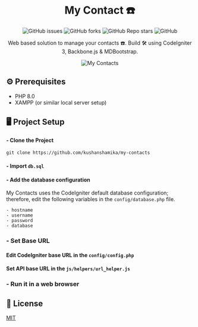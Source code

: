 <h1 align="center">My Contact ☎️</h1>

<p align="center">
  <img alt="GitHub issues" src="https://img.shields.io/github/issues/kushanshamika/my-contacts?style=flat-square">
  <img alt="GitHub forks" src="https://img.shields.io/github/forks/kushanshamika/my-contacts?style=flat-square">
  <img alt="GitHub Repo stars" src="https://img.shields.io/github/stars/kushanshamika/my-contacts?style=flat-square">
  <img alt="GitHub" src="https://img.shields.io/github/license/kushanshamika/my-contacts?style=flat-square">
</p>

<p align="center">Web based solution to manage your contacts ☎️. Build  🛠 using CodeIgniter 3, Backbone.js &  MDBootstrap.</p>

<p align="center">
  <img src="https://i.ibb.co/XzjHnh6/Screenshot-2022-11-27-at-23-52-34.png" alt="My Contacts"/>
</p>


## ⚙️ Prerequisites

- PHP 8.0
- XAMPP (or similar local server setup)

## 🖥 Project Setup

#### - Clone the Project

```git clone https://github.com/kushanshamika/my-contacts```

#### - Import `db.sql`

#### - Add the database configuration

My Contacts uses the CodeIgniter default database configuration; therefore, edit the following variables in the `config/database.php` file.
```
- hostname
- username
- password
- database
```

### - Set Base URL

#### Edit CodeIgniter base URL in the `config/config.php`
#### Set API base URL in the `js/helpers/url_helper.js`


### - Run it in a web browser

## 📝 License
[MIT](https://github.com/kushanshamika/my-contacts/blob/main/license.txt)